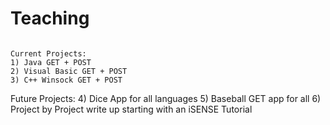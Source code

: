 Teaching
========

~~~~~~~~~~~~~~~~~~~~~~~~~~~~~

Current Projects:
1) Java GET + POST
2) Visual Basic GET + POST
3) C++ Winsock GET + POST

~~~~~~~~~~~~~~~~~~~~~~~~~~~~~

Future Projects:
4) Dice App for all languages
5) Baseball GET app for all
6) Project by Project write up starting
   with an iSENSE Tutorial